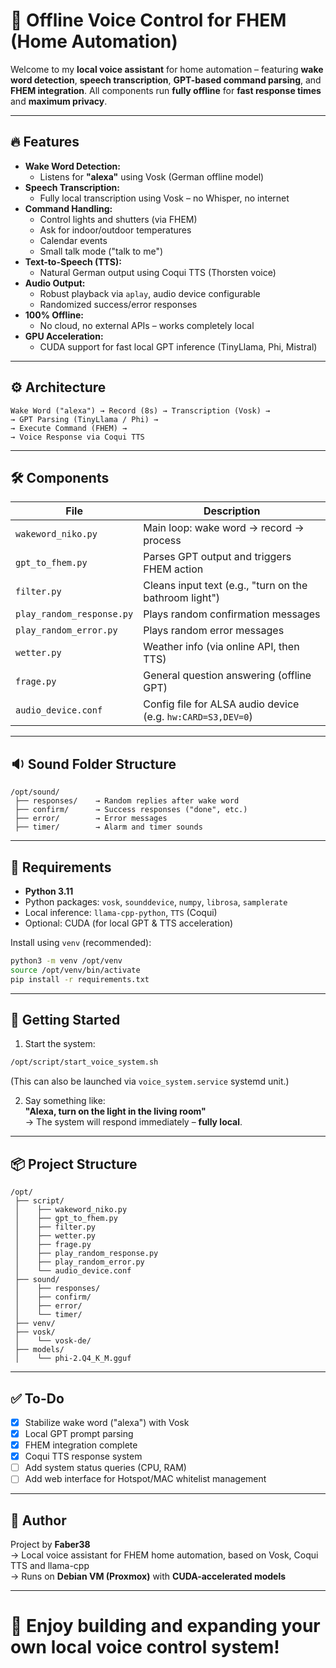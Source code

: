 
# 📢 Offline Voice Control for FHEM (Home Automation)

Welcome to my **local voice assistant** for home automation – featuring **wake word detection**, **speech transcription**, **GPT-based command parsing**, and **FHEM integration**. All components run **fully offline** for **fast response times** and **maximum privacy**.

---

## 🔥 Features

- **Wake Word Detection:**  
  - Listens for **"alexa"** using Vosk (German offline model)
- **Speech Transcription:**  
  - Fully local transcription using Vosk – no Whisper, no internet
- **Command Handling:**  
  - Control lights and shutters (via FHEM)
  - Ask for indoor/outdoor temperatures
  - Calendar events
  - Small talk mode ("talk to me")
- **Text-to-Speech (TTS):**  
  - Natural German output using Coqui TTS (Thorsten voice)
- **Audio Output:**  
  - Robust playback via `aplay`, audio device configurable
  - Randomized success/error responses
- **100% Offline:**  
  - No cloud, no external APIs – works completely local
- **GPU Acceleration:**  
  - CUDA support for fast local GPT inference (TinyLlama, Phi, Mistral)

---

## ⚙️ Architecture

```text
Wake Word ("alexa") → Record (8s) → Transcription (Vosk) →
→ GPT Parsing (TinyLlama / Phi) →
→ Execute Command (FHEM) →
→ Voice Response via Coqui TTS
```

---

## 🛠️ Components

| File                    | Description |
|-------------------------|-------------|
| `wakeword_niko.py`      | Main loop: wake word → record → process |
| `gpt_to_fhem.py`        | Parses GPT output and triggers FHEM action |
| `filter.py`             | Cleans input text (e.g., "turn on the bathroom light") |
| `play_random_response.py` | Plays random confirmation messages |
| `play_random_error.py`    | Plays random error messages |
| `wetter.py`             | Weather info (via online API, then TTS) |
| `frage.py`              | General question answering (offline GPT) |
| `audio_device.conf`     | Config file for ALSA audio device (e.g. `hw:CARD=S3,DEV=0`) |

---

## 🔉 Sound Folder Structure

```text
/opt/sound/
 ├── responses/    → Random replies after wake word
 ├── confirm/      → Success responses ("done", etc.)
 ├── error/        → Error messages
 ├── timer/        → Alarm and timer sounds
```

---

## 🧰 Requirements

- **Python 3.11**
- Python packages: `vosk`, `sounddevice`, `numpy`, `librosa`, `samplerate`
- Local inference: `llama-cpp-python`, `TTS` (Coqui)
- Optional: CUDA (for local GPT & TTS acceleration)

Install using `venv` (recommended):

```bash
python3 -m venv /opt/venv
source /opt/venv/bin/activate
pip install -r requirements.txt
```

---

## 🏁 Getting Started

1. Start the system:

```bash
/opt/script/start_voice_system.sh
```

(This can also be launched via `voice_system.service` systemd unit.)

2. Say something like:  
**"Alexa, turn on the light in the living room"**  
→ The system will respond immediately – **fully local**.

---

## 📦 Project Structure

```text
/opt/
 ├── script/
 │    ├── wakeword_niko.py
 │    ├── gpt_to_fhem.py
 │    ├── filter.py
 │    ├── wetter.py
 │    ├── frage.py
 │    ├── play_random_response.py
 │    ├── play_random_error.py
 │    └── audio_device.conf
 ├── sound/
 │    ├── responses/
 │    ├── confirm/
 │    ├── error/
 │    └── timer/
 ├── venv/
 ├── vosk/
 │    └── vosk-de/
 ├── models/
 │    └── phi-2.Q4_K_M.gguf
```

---

## ✅ To-Do

- [x] Stabilize wake word ("alexa") with Vosk
- [x] Local GPT prompt parsing
- [x] FHEM integration complete
- [x] Coqui TTS response system
- [ ] Add system status queries (CPU, RAM)
- [ ] Add web interface for Hotspot/MAC whitelist management

---

## 👤 Author

Project by **Faber38**  
→ Local voice assistant for FHEM home automation, based on Vosk, Coqui TTS and llama-cpp  
→ Runs on **Debian VM (Proxmox)** with **CUDA-accelerated models**

---

# 🚀 Enjoy building and expanding your own local voice control system!
